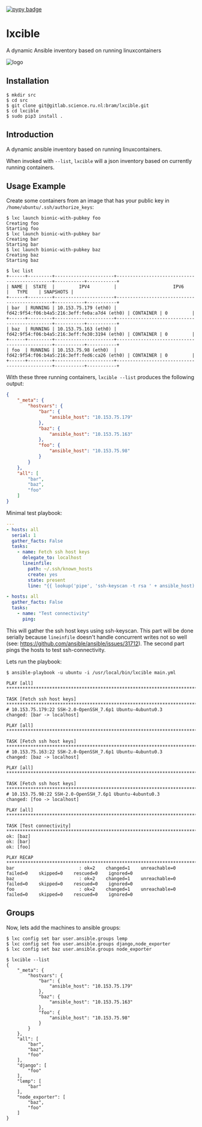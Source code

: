 [![pypy badge](https://img.shields.io/pypi/v/lxcible.svg)](https://pypi.python.org/pypi/lxcible)

# lxcible
A dynamic Ansible inventory based on running linuxcontainers

![logo](https://gitlab.science.ru.nl/uploads/-/system/project/avatar/4060/lxcible.png)


## Installation
``` console
$ mkdir src
$ cd src
$ git clone git@gitlab.science.ru.nl:bram/lxcible.git
$ cd lxcible
$ sudo pip3 install .
```

## Introduction
A dynamic ansible inventory based on running linuxcontainers.

When invoked with `--list`, `lxcible` will a json inventory based on 
currently running containers.

## Usage Example
Create some containers from an image that has your public key in
`/home/ubuntu/.ssh/authorize_keys`:
``` console
$ lxc launch bionic-with-pubkey foo
Creating foo
Starting foo
$ lxc launch bionic-with-pubkey bar
Creating bar
Starting bar
$ lxc launch bionic-with-pubkey baz
Creating baz
Starting baz
```

```
$ lxc list
+------+---------+----------------------+----------------------------------------------+-----------+-----------+
| NAME |  STATE  |         IPV4         |                     IPV6                     |   TYPE    | SNAPSHOTS |
+------+---------+----------------------+----------------------------------------------+-----------+-----------+
| bar  | RUNNING | 10.153.75.179 (eth0) | fd42:9f54:f06:b4a5:216:3eff:fe0a:a7d4 (eth0) | CONTAINER | 0         |
+------+---------+----------------------+----------------------------------------------+-----------+-----------+
| baz  | RUNNING | 10.153.75.163 (eth0) | fd42:9f54:f06:b4a5:216:3eff:fe30:3194 (eth0) | CONTAINER | 0         |
+------+---------+----------------------+----------------------------------------------+-----------+-----------+
| foo  | RUNNING | 10.153.75.98 (eth0)  | fd42:9f54:f06:b4a5:216:3eff:fed6:ca26 (eth0) | CONTAINER | 0         |
+------+---------+----------------------+----------------------------------------------+-----------+-----------+
```

With these three running containers, `lxcible --list` produces the following output:
``` json
{
    "_meta": {
        "hostvars": {
            "bar": {
                "ansible_host": "10.153.75.179"
            },
            "baz": {
                "ansible_host": "10.153.75.163"
            },
            "foo": {
                "ansible_host": "10.153.75.98"
            }
        }
    },
    "all": [
        "bar",
        "baz",
        "foo"
    ]
}
```

Minimal test playbook:
``` yaml
---
- hosts: all
  serial: 1
  gather_facts: False
  tasks: 
    - name: Fetch ssh host keys
      delegate_to: localhost
      lineinfile:
        path: ~/.ssh/known_hosts
        create: yes
        state: present
        line: "{{ lookup('pipe', 'ssh-keyscan -t rsa ' + ansible_host) }}"

- hosts: all
  gather_facts: False
  tasks: 
    - name: "Test connectivity"
      ping:
```

This will gather the ssh host keys using ssh-keyscan. This part will be done serially because 
`lineinfile` doesn't handle concurrent writes not so well (see: <https://github.com/ansible/ansible/issues/31712>).
The second part pings the hosts to test ssh-connectivity.

Lets run the playbook:
``` console
$ ansible-playbook -u ubuntu -i /usr/local/bin/lxcible main.yml 

PLAY [all] ****************************************************************************************************************************

TASK [Fetch ssh host keys] ************************************************************************************************************
# 10.153.75.179:22 SSH-2.0-OpenSSH_7.6p1 Ubuntu-4ubuntu0.3
changed: [bar -> localhost]

PLAY [all] ****************************************************************************************************************************

TASK [Fetch ssh host keys] ************************************************************************************************************
# 10.153.75.163:22 SSH-2.0-OpenSSH_7.6p1 Ubuntu-4ubuntu0.3
changed: [baz -> localhost]

PLAY [all] ****************************************************************************************************************************

TASK [Fetch ssh host keys] ************************************************************************************************************
# 10.153.75.98:22 SSH-2.0-OpenSSH_7.6p1 Ubuntu-4ubuntu0.3
changed: [foo -> localhost]

PLAY [all] ****************************************************************************************************************************

TASK [Test connectivity] **************************************************************************************************************
ok: [baz]
ok: [bar]
ok: [foo]

PLAY RECAP ****************************************************************************************************************************
bar                        : ok=2    changed=1    unreachable=0    failed=0    skipped=0    rescued=0    ignored=0
baz                        : ok=2    changed=1    unreachable=0    failed=0    skipped=0    rescued=0    ignored=0
foo                        : ok=2    changed=1    unreachable=0    failed=0    skipped=0    rescued=0    ignored=0
```

## Groups
Now, lets add the machines to ansible groups:
```
$ lxc config set bar user.ansible.groups lemp
$ lxc config set foo user.ansible.groups django,node_exporter
$ lxc config set baz user.ansible.groups node_exporter
```

```
$ lxcible --list
{
    "_meta": {
        "hostvars": {
            "bar": {
                "ansible_host": "10.153.75.179"
            },
            "baz": {
                "ansible_host": "10.153.75.163"
            },
            "foo": {
                "ansible_host": "10.153.75.98"
            }
        }
    },
    "all": [
        "bar",
        "baz",
        "foo"
    ],
    "django": [
        "foo"
    ],
    "lemp": [
        "bar"
    ],
    "node_exporter": [
        "baz",
        "foo"
    ]
}
```
